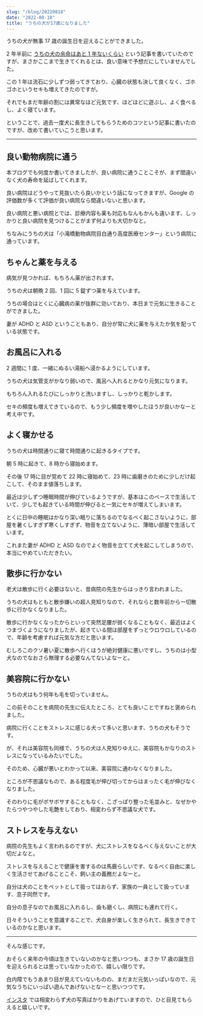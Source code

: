 ```yaml
---
slug: "/blog/20220818"
date: "2022-08-18"
title: "うちの犬が17歳になりました"
---
```


うちの犬が無事 17 歳の誕生日を迎えることができました。

2 年半前に [うちの犬の余命はあと 1 年ないくらい](https://kk-web.link/blog/20200117) という記事を書いていたのですが、まさかここまで生きてくれるとは、良い意味で予想だにしていませんでした。

この 1 年は流石に少しずつ弱ってきており、心臓の状態も決して良くなく、ゴホゴホというセキも増えてきたのですが。

それでもまだ年齢の割には異常なほど元気です、ほどほどに遊ぶし、よく食べるし、よく寝ています。

ということで、過去一度犬に長生きしてもらうためのコツという記事に書いたのですが、改めて書いていこうと思います。

---

## 良い動物病院に通う

本ブログでも何度か書いてきましたが、良い病院に通うことこそが、まず間違いなく犬の寿命を延ばしてくれます。

良い病院はどうやって見抜いたら良いかという話になってきますが、Google の評価数が多くて評価が良い病院なら間違いないと思います。

良い病院と悪い病院とでは、診療内容も薬も対応もなんもかんも違います、しっかりと良い病院を見つけることがまず何よりも大切かなと。

ちなみにうちの犬は「小滝橋動物病院目白通り高度医療センター」という病院に通っています。

## ちゃんと薬を与える

病気が見つかれば、もちろん薬が出されます。

うちの犬は朝晩 2 回、1 回に 5 錠ずつ薬を与えています。

うちの場合はとくに心臓病の薬が抜群に効いており、本日まで元気に生きることができました。

妻が ADHD と ASD ということもあり、自分が常に犬に薬を与えたか気を配っている状態です。

## お風呂に入れる

2 週間に 1 度、一緒にぬるい湯船へ浸かるようにしています。

うちの犬は気管支がかなり弱いので、風呂へ入れるとかなり元気になります。

もちろん入れるたびにしっかりと洗いますし、しっかりと乾かします。

セキの頻度も増えてきているので、もう少し頻度を増やしたほうが良いかなーと考え中です。

## よく寝かせる

うちの犬は時間通りに寝て時間通りに起きるタイプです。

朝 5 時に起きて、8 時から寝始めます。

その後 17 時に目が覚めて 22 時に寝始めて、23 時に歯磨きのために少しだけ起こして、そのまま値落ちします。

最近は少しずつ睡眠時間が伸びているようですが、基本はこのベースで生活していて、少しでも起きている時間が伸びると一気にセキが増えてしまいます。

とくに日中の睡眠はかなり深い眠りに落ちるのでなるべく起こさないように、部屋を暑くしすぎず寒くしすぎず、物音を立てないように、薄暗い部屋で生活しています。

これまた妻が ADHD と ASD なのでよく物音を立てて犬を起こしてしまうので、本当にやめていただきたい。

## 散歩に行かない

老犬は散歩に行く必要はないと、昔病院の先生からはっきり言われました。

うちの犬はもともと散歩嫌いの超人見知りなので、それならと数年前から一切散歩に行かなくなりました。

散歩に行かなくなったからといって突然足腰が弱くなることもなく、最近はよくつまづくようになりましたが、起きている間は部屋をずっとウロウロしているので、年齢を考慮すれば元気な方だと思います。

むしろこのクソ暑い夏に散歩へ行くほうが絶対健康に悪いですし、うちのは小型犬なのでなおさら無理する必要なんてないよなーと。

## 美容院に行かない

うちの犬はもう何年も毛を切っていません。

この前そのことを病院の先生に伝えたところ、とても良いことですねと褒められました。

病院に行くことをストレスに感じる犬って多いと思います、うちの犬もそうです。

が、それは美容院も同様で、うちの犬は人見知りゆえに、美容院もかなりのストレスになっているみたいでした。

そのため、心臓が悪いとわかって以来、美容院に通わなくなりました。

ところが不思議なもので、ある程度毛が伸び切ってからはまったく毛が伸びなくなりました。

そのわりに毛がボサボサすることもなく、こざっぱり整った毛並みと、なぜかやたらつやつやした毛艶をしており、相変わらず不思議な犬です。

## ストレスを与えない

病院の先生もよく言われるのですが、犬にストレスをなるべく与えないことが大切だよなと。

ストレスを与えることで健康を害するのは馬鹿らしいです、なるべく自由に楽しく生活させてあげることこそ、飼い主の義務だよなーと。

自分は犬のことをペットとして扱ってはおらず、家族の一員として扱っています、息子同然です。

自分の息子なのでお風呂に入れるし、歯も磨くし、病院にも連れて行く。

日々そういうことを意識することで、犬自身が楽しく生きられて、長生きできているのかなと思います。

---

そんな感じです。

おそらく来年の今頃は生きていないのかなと思いつつも、まさか 17 歳の誕生日を迎えられるとは思っていなかったので、嬉しい限りです。

白内障でもうあまり目が見えていないものの、まだまだ元気いっぱいなので、元気なうちにいっぱい遊んであげないとなーと思いつつです。

[インスタ](https://www.instagram.com/piro9190/) では相変わらず犬の写真ばかりをあげていますので、ひと目見てもらえると嬉しいです。
